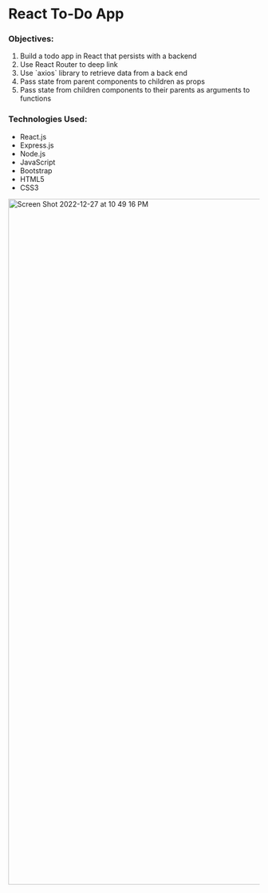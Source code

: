 # React To-Do App

<h3>Objectives:</h3>
<ol>
<li>Build a todo app in React that persists with a backend</li>
<li>Use React Router to deep link</li>
<li>Use `axios` library to retrieve data from a back end</li>
<li>Pass state from parent components to children as props</li>
<li>Pass state from children components to their parents as arguments to functions</li>
  </ol>

<h3>Technologies Used:</h3>
<ul>
<li>React.js</li>
<li>Express.js</li>
<li>Node.js</li>
<li>JavaScript</li>
<li>Bootstrap</li>
<li>HTML5</li>
<li>CSS3</li>
</ul>

<img width="1375" alt="Screen Shot 2022-12-27 at 10 49 16 PM" src="https://user-images.githubusercontent.com/107048020/209759282-cb5dca1b-b127-479c-9d17-b9e4fa7e79bb.png">
